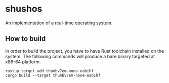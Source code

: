 # shushos
An implementation of a real-time operating system.

## How to build
In order to build the project, you have to have Rust toolchain installed on the system. The following commands will produce a bare binary targeted at x86-64 platform.

```shell
rustup target add thumbv7em-none-eabihf
cargo build --target thumbv7em-none-eabihf
```
